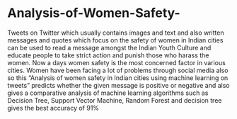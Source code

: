 # Analysis-of-Women-Safety-
Tweets on Twitter which usually contains images and text and also written messages and quotes which focus on the safety of women in Indian cities can be used to read a message amongst the Indian Youth Culture and educate people to take strict action and punish those who harass the women.
Now a days women safety is the most concerned factor in various cities. Women have been 
facing a lot of problems through social media also so this “Analysis of women safety in 
Indian cities using machine learning on tweets” predicts whether the given message is 
positive or negative and also gives a comparative analysis of machine learning algorithms 
such as Decision Tree, Support Vector Machine, Random Forest and decision tree gives the 
best accuracy of 91%
